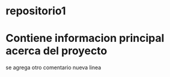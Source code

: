 # repositorio1
# Contiene informacion principal acerca del proyecto
se agrega otro comentario
nueva linea
